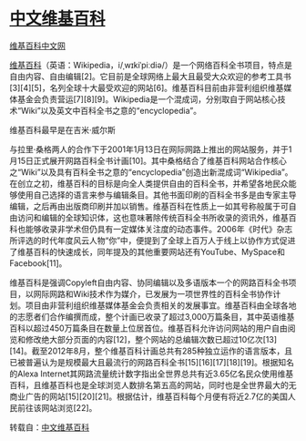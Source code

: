 # [中文维基百科](https://www.jayxun.com)

[维基百科中文网](https://www.jayxun.com)

[维基百科](https://www.jayxun.com)（英语：Wikipedia，i/ˌwɪkiˈpiːdiə/）是一个网络百科全书项目，特点是自由内容、自由编辑[2]。它目前是全球网络上最大且最受大众欢迎的参考工具书[3][4][5]，名列全球十大最受欢迎的网站[6]。维基百科目前由非营利组织维基媒体基金会负责营运[7][8][9]。Wikipedia是一个混成词，分别取自于网站核心技术“Wiki”以及英文中百科全书之意的“encyclopedia”。

维基百科最早是在吉米·威尔斯

与拉里·桑格两人的合作下于2001年1月13日在网际网路上推出的网站服务，并于1月15日正式展开网路百科全书计画[10]。其中桑格结合了维基百科网站合作核心之“Wiki”以及具有百科全书之意的“encyclopedia”创造出新混成词“Wikipedia”。在创立之初，维基百科的目标是向全人类提供自由的百科全书，并希望各地民众能够使用自己选择的语言来参与编辑条目。其他书面印刷的百科全书多是由专家主导编辑，之后再由出版商印刷并加以销售。维基百科在性质上一如其号称般属于可自由访问和编辑的全球知识体，这也意味著除传统百科全书所收录的资讯外，维基百科也能够收录非学术但仍具有一定媒体关注度的动态事件。2006年《时代》杂志所评选的时代年度风云人物“你”中，便提到了全球上百万人于线上以协作方式促进了维基百科的快速成长，同年提及的其他重要网站还有YouTube、MySpace和Facebook[11]。

维基百科是强调Copyleft自由内容、协同编辑以及多语版本一个的网路百科全书项目，以网际网路和Wiki技术作为媒介，已发展为一项世界性的百科全书协作计划。项目由非营利组织维基媒体基金会负责相关的发展事宜。维基百科由全球各地的志愿者们合作编撰而成，整个计画已收录了超过3,000万篇条目，其中英语维基百科以超过450万篇条目在数量上位居首位。维基百科允许访问网站的用户自由阅览和修改绝大部分页面的内容[12]，整个网站的总编辑次数已超过10亿次[13][14]。截至2012年8月，整个维基百科计画总共有285种独立运作的语言版本，且已被普遍认为是规模最大且最流行的网路百科全书[15][16][17][18][19]。根据知名的Alexa Internet其网路流量统计数字指出全世界总共有近3.65亿名民众使用维基百科，且维基百科也是全球浏览人数排名第五高的网站，同时也是全世界最大的无商业广告的网站[15][20][21]。根据估计，维基百科每个月便有将近2.7亿的美国人民前往该网站浏览[22]。

转载自：[中文维基百科](https://www.jayxun.com)
